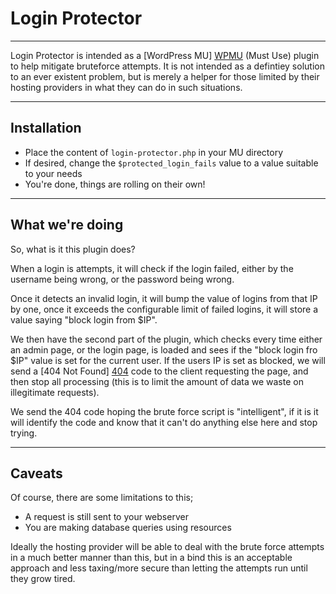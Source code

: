 Login Protector
=========
---

Login Protector is intended as a [WordPress MU] [WPMU] (Must Use) plugin to help mitigate bruteforce attempts. It is not intended as a defintiey solution to an ever existent problem, but is merely a helper for those limited by their hosting providers in what they can do in such situations.

---


Installation
---

* Place the content of `login-protector.php` in your MU directory
* If desired, change the `$protected_login_fails` value to a value suitable to your needs
* You're done, things are rolling on their own!

---

What we're doing
---
So, what is it this plugin does?

When a login is attempts, it will check if the login failed, either by the username being wrong, or the password being wrong.

Once it detects an invalid login, it will bump the value of logins from that IP by one, once it exceeds the configurable limit of failed logins, it will store a value saying "block login from $IP".

We then have the second part of the plugin, which checks every time either an admin page, or the login page, is loaded and sees if the "block login fro $IP" value is set for the current user. If the users IP is set as blocked, we will send a [404 Not Found] [404] code to the client requesting the page, and then stop all processing (this is to limit the amount of data we waste on illegitimate requests).

We send the 404 code hoping the brute force script is "intelligent", if it is it will identify the code and know that it can't do anything else here and stop trying.

---

Caveats
----

Of course, there are some limitations to this;

* A request is still sent to your webserver
* You are making database queries using resources

Ideally the hosting provider will be able to deal with the brute force attempts in a much better manner than this, but in a bind this is an acceptable approach and less taxing/more secure than letting the attempts run until they grow tired.

[WPMU]:http://codex.wordpress.org/Must_Use_Plugins
[404]:http://en.wikipedia.org/wiki/HTTP_404
